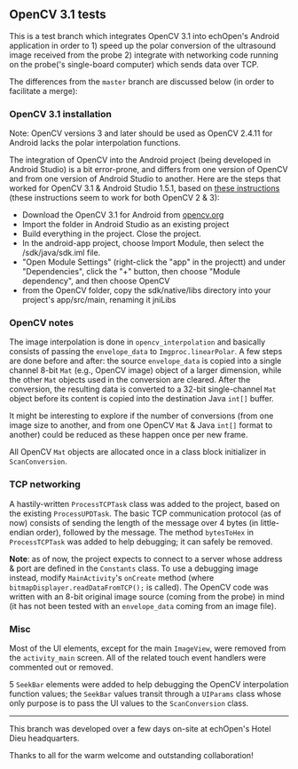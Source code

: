 ## OpenCV 3.1 tests

This is a test branch which integrates OpenCV 3.1 into echOpen's Android application in order to 1) speed up the polar conversion of the ultrasound image received from the probe 2) integrate with networking code running on the probe('s single-board computer) which sends data over TCP.

The differences from the `master` branch are discussed below (in order to facilitate a merge):

### OpenCV 3.1 installation

Note: OpenCV versions 3 and later should be used as OpenCV 2.4.11 for Android lacks the polar interpolation functions.

The integration of OpenCV into the Android project (being developed in Android Studio) is a bit error-prone, and differs from one version of OpenCV and from one version of Android Studio to another. Here are the steps that worked for OpenCV 3.1 & Android Studio 1.5.1, based on [these instructions](http://stackoverflow.com/a/17368359/426790) (these instructions seem to work for both OpenCV 2 & 3):

- Download the OpenCV 3.1 for Android from [opencv.org](http://opencv.org)
- Import the folder in Android Studio as an existing project
- Build everything in the project. Close the project.
- In the android-app project, choose Import Module, then select the <opencv directory>/sdk/java/sdk.iml file.
-  "Open Module Settings" (right-click the "app" in the projectt) and under "Dependencies", click the "+" button, then choose "Module dependency", and then choose OpenCV
- from the OpenCV folder, copy the sdk/native/libs directory into your project's app/src/main, renaming it jniLibs

### OpenCV notes

The image interpolation is done in `opencv_interpolation` and basically consists of passing the `envelope_data` to `Imgproc.linearPolar`. A few steps are done before and after: the source `envelope_data` is copied into a single channel 8-bit `Mat` (e.g., OpenCV image) object of a larger dimension, while the other `Mat` objects used in the conversion are cleared. After the conversion, the resulting data is converted to a 32-bit single-channel `Mat` object before its content is copied into the destination Java `int[]` buffer.

It might be interesting to explore if the number of conversions (from one image size to another, and from one OpenCV `Mat` & Java `int[]` format to another) could be reduced as these happen once per new frame.

All OpenCV `Mat` objects are allocated once in a class block initializer in `ScanConversion`.

### TCP networking

A hastily-written `ProcessTCPTask` class was added to the project,  based on the existing `ProcessUPDTask`. The basic TCP communication protocol (as of now) consists of sending the length of the message over 4 bytes (in little-endian order), followed by the message. The method `bytesToHex` in `ProcessTCPTask` was added to help debugging; it can safely be removed.

**Note**: as of now, the project expects to connect to a server whose address & port are defined in the `Constants` class. To use a debugging image instead, modify `MainActivity`'s `onCreate` method (where `bitmapDisplayer.readDataFromTCP();` is called). The OpenCV code was written with an 8-bit original image source (coming from the probe) in mind (it has not been tested with an `envelope_data` coming from an image file).

### Misc

Most of the UI elements, except for the main `ImageView`, were removed from the `activity_main` screen. All of the related touch event handlers were commented out or removed.

5 `SeekBar` elements were added to help debugging the OpenCV interpolation function values; the `SeekBar` values transit through a `UIParams` class whose only purpose is to pass the UI values to the `ScanConversion` class.

---

This branch was developed over a few days on-site at echOpen's Hotel Dieu headquarters.

Thanks to all for the warm welcome and outstanding collaboration!